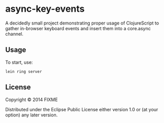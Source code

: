# async-key-events

A decidedly small project demonstrating proper usage of ClojureScript to gather in-browser keyboard events and insert them into a core.async channel.
## Usage

To start, use:

```
lein ring server
```

## License

Copyright © 2014 FIXME

Distributed under the Eclipse Public License either version 1.0 or (at
your option) any later version.
